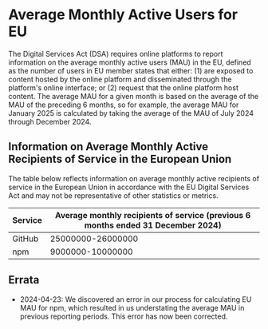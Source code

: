 # Average Monthly Active Users for EU

The Digital Services Act (DSA) requires online platforms to report information on the average monthly active users (MAU) in the EU, defined as the number of users in EU member states that either: (1) are exposed to content hosted by the online platform and disseminated through the platform's online interface; or (2) request that the online platform host content. The average MAU for a given month is based on the average of the MAU of the preceding 6 months, so for example, the average MAU for January 2025 is calculated by taking the average of the MAU of July 2024 through December 2024.

## Information on Average Monthly Active Recipients of Service in the European Union

The table below reflects information on average monthly active recipients of service in the European Union in accordance with the EU Digital Services Act and may not be representative of other statistics or metrics.

| Service | Average monthly recipients of service (previous 6 months ended 31 December 2024) |
| --- | --- |
| GitHub | 25000000-26000000 |
| npm | 9000000-10000000 |

## Errata

- 2024-04-23: We discovered an error in our process for calculating EU MAU for npm, which resulted in us understating the average MAU in previous reporting periods. This error has now been corrected.
